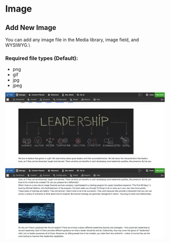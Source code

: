 # Image

## Add New Image&#x20;

You can add any image file in the Media library, image field, and WYSIWYG.\


### Required file types (Default):

* png
* gif&#x20;
* jpg&#x20;
* jpeg

![](../../../../.gitbook/assets/test.png)

![](../../../../.gitbook/assets/ttt.png)

